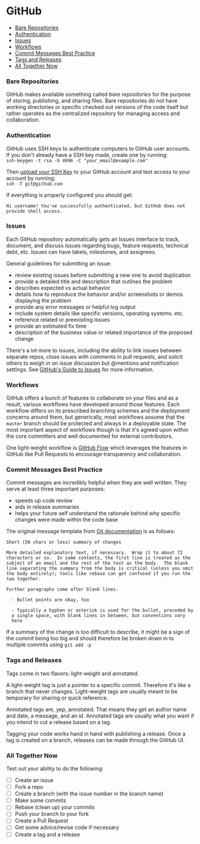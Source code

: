 GitHub
===============

  - [Bare Repositories](#bare-repositories)
  - [Authentication](#authentication)
  - [Issues](#issues)
  - [Workflows](#workflows)
  - [Commit Messages Best Practice](#commit-messages-best-practice)
  - [Tags and Releases](#tags-and-releases)
  - [All Together Now](#all-together-now)


### Bare Repositories
GitHub makes available something called _bare repositories_ for the purpose of storing, publishing, and sharing files. Bare repositories do not have working directories or specific checked out versions of the code itself but rather operates as the centralized repository for managing access and collaboration.


### Authentication
GitHub uses SSH keys to authenticate computers to GitHub user accounts. If you don't already have a SSH key made, create one by running:  
`ssh-keygen -t rsa -b 4096 -C "your_email@example.com"`

Then [upload your SSH Key](https://github.com/settings/keys) to your GitHub account and test access to your account by running:  
`ssh -T git@github.com`

If everything is properly configured you should get:
```
Hi username! You've successfully authenticated, but GitHub does not
provide shell access.
```


### Issues

Each GitHub repository automatically gets an Issues interface to track, document, and discuss issues regarding bugs, feature requests, technical debt, etc. Issues can have labels, milestones, and assignees.

General guidelines for submitting an issue:
  - review existing issues before submitting a new one to avoid duplication
  - provide a detailed title and description that outlines the problem
  - describes expected vs actual behavior
  - details how to reproduce the behavior and/or screenshots or demos displaying the problem
  - provide any error messages or helpful log output
  - include system details like specific versions, operating systems. etc.
  - reference related or preexisting issues
  - provide an estimated fix time
  - description of the business value or related importance of the proposed change

There's a lot more to issues, including the ability to link issues between separate repos, close issues with comments in pull requests, and solicit others to weigh in on issue discussion but @mentions and notification settings. See [GitHub's Guide to Issues](https://guides.github.com/features/issues/) for more information.


### Workflows

GitHub offers a bunch of features to collaborate on your files and as a result, various workflows have developed around those features. Each workflow differs on its prescribed branching schemes and the deployment concerns around them, but generically, most workflows assume that the `master` branch should be protected and always in a deployable state. The most important aspect of workflows though is that it's agreed upon within the core committers and well documented for external contributors.

One light-weight workflow is [GitHub Flow](https://guides.github.com/introduction/flow/) which leverages the features in GitHub like Pull Requests to encourage transparency and collaboration.


### Commit Messages Best Practice

Commit messages are incredibly helpful when they are well written. They serve at least three important purposes:
 - speeds up code review
 - aids in release summaries
 - helps your future self understand the rationale behind why specific changes were made within the code base

The original message template from [Git documentation](https://git-scm.com/book/ch5-2.html) is as follows:
```
Short (50 chars or less) summary of changes

More detailed explanatory text, if necessary.  Wrap it to about 72
characters or so.  In some contexts, the first line is treated as the
subject of an email and the rest of the text as the body.  The blank
line separating the summary from the body is critical (unless you omit
the body entirely); tools like rebase can get confused if you run the
two together.

Further paragraphs come after blank lines.

  - Bullet points are okay, too

  - Typically a hyphen or asterisk is used for the bullet, preceded by
  a single space, with blank lines in between, but conventions vary
  here
```

If a summary of the change is too difficult to describe, it might be a sign of the commit being too big and should therefore be broken down in to multiple commits using `git add -p`


### Tags and Releases

Tags come in two flavors: light-weight and annotated.

A light-weight tag is just a pointer to a specific commit. Therefore it's like a branch that never changes. Light-weight tags are usually meant to be temporary for sharing or quick reference.

Annotated tags are, yep, annotated. That means they get an author name and date, a message, and an id. Annotated tags are usually what you want if you intend to cut a release based on a tag.

Tagging your code works hand in hand with publishing a release. Once a tag is created on a branch, releases can be made through the GitHub UI.


### All Together Now

Test out your ability to do the following:
  - [ ] Create an issue
  - [ ] Fork a repo
  - [ ] Create a branch (with the issue number in the branch name)
  - [ ] Make some commits
  - [ ] Rebase (clean up) your commits
  - [ ] Push your branch to your fork
  - [ ] Create a Pull Request
  - [ ] Get some advice/revise code if necessary
  - [ ] Create a tag and a release
